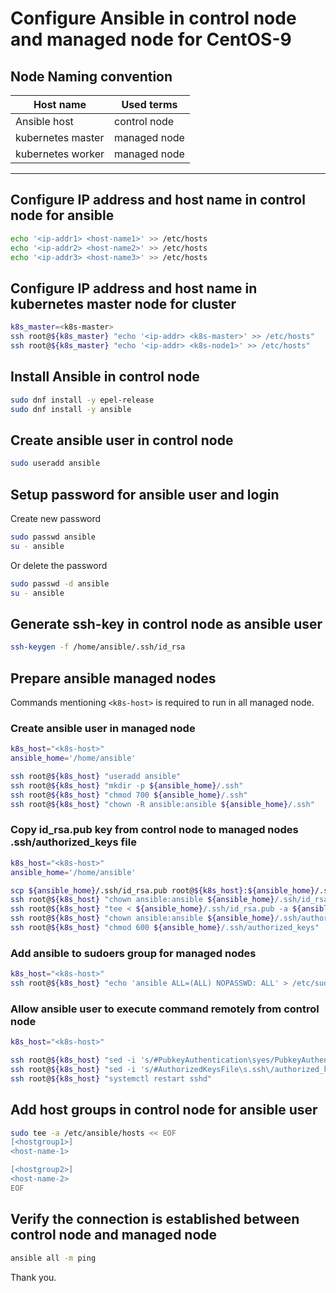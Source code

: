 # Configure Ansible in control node and managed node for CentOS-9

## Node Naming convention

| Host name | Used terms |
|-----------|------------|
| Ansible host | control node |
| kubernetes master | managed node |
| kubernetes worker | managed node |
------------------------------------

## Configure IP address and host name in control node for ansible

```bash
echo '<ip-addr1> <host-name1>' >> /etc/hosts
echo '<ip-addr2> <host-name2>' >> /etc/hosts
echo '<ip-addr3> <host-name3>' >> /etc/hosts
```

## Configure IP address and host name in kubernetes master node for cluster

```bash
k8s_master=<k8s-master>
ssh root@${k8s_master} "echo '<ip-addr> <k8s-master>' >> /etc/hosts"
ssh root@${k8s_master} "echo '<ip-addr> <k8s-node1>' >> /etc/hosts"
```

## Install Ansible in control node

```bash
sudo dnf install -y epel-release
sudo dnf install -y ansible
```

## Create ansible user in control node

```bash
sudo useradd ansible
```

## Setup password for ansible user and login

Create new password

```bash
sudo passwd ansible
su - ansible
```

Or delete the password

```bash
sudo passwd -d ansible
su - ansible
```

## Generate ssh-key in control node as ansible user

```bash
ssh-keygen -f /home/ansible/.ssh/id_rsa
```

## Prepare ansible managed nodes

Commands mentioning `<k8s-host>` is required to run in all managed node.

### Create ansible user in managed node

```bash
k8s_host="<k8s-host>"
ansible_home='/home/ansible'

ssh root@${k8s_host} "useradd ansible"
ssh root@${k8s_host} "mkdir -p ${ansible_home}/.ssh"
ssh root@${k8s_host} "chmod 700 ${ansible_home}/.ssh"
ssh root@${k8s_host} "chown -R ansible:ansible ${ansible_home}/.ssh"
```

### Copy id_rsa.pub key from control node to managed nodes .ssh/authorized_keys file

```bash
k8s_host="<k8s-host>"
ansible_home='/home/ansible'

scp ${ansible_home}/.ssh/id_rsa.pub root@${k8s_host}:${ansible_home}/.ssh/id_rsa.pub
ssh root@${k8s_host} "chown ansible:ansible ${ansible_home}/.ssh/id_rsa.pub"
ssh root@${k8s_host} "tee < ${ansible_home}/.ssh/id_rsa.pub -a ${ansible_home}/.ssh/authorized_keys"
ssh root@${k8s_host} "chown ansible:ansible ${ansible_home}/.ssh/authorized_keys"
ssh root@${k8s_host} "chmod 600 ${ansible_home}/.ssh/authorized_keys"
```

### Add ansible to sudoers group for managed nodes

```bash
k8s_host="<k8s-host>"
ssh root@${k8s_host} "echo 'ansible ALL=(ALL) NOPASSWD: ALL' > /etc/sudoers.d/ansible"
```

### Allow ansible user to execute command remotely from control node

```bash
k8s_host="<k8s-host>"

ssh root@${k8s_host} "sed -i 's/#PubkeyAuthentication\syes/PubkeyAuthentication yes/' /etc/ssh/sshd_config"
ssh root@${k8s_host} "sed -i 's/#AuthorizedKeysFile\s.ssh\/authorized_keys/AuthorizedKeysFile .ssh\/authorized_keys/' /etc/ssh/sshd_config"
ssh root@${k8s_host} "systemctl restart sshd"
```

## Add host groups in control node for ansible user

```bash
sudo tee -a /etc/ansible/hosts << EOF
[<hostgroup1>]
<host-name-1>

[<hostgroup2>]
<host-name-2>
EOF
```

## Verify the connection is established between control node and managed node

```bash
ansible all -m ping
```

Thank you.
